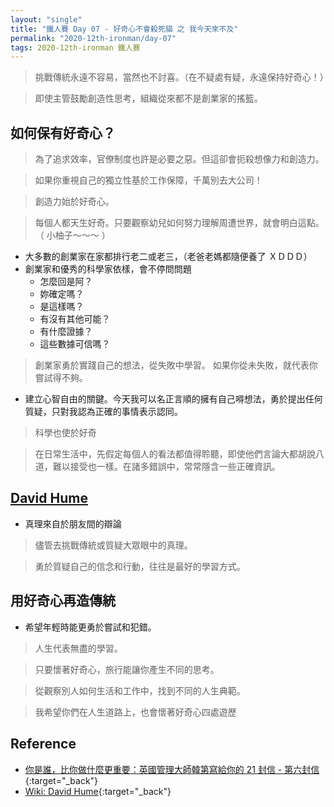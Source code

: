 ```yaml
---
layout: "single"
title: "鐵人賽 Day 07 - 好奇心不會殺死貓 之 我今天來不及"
permalink: "2020-12th-ironman/day-07"
tags: 2020-12th-ironman 鐵人賽
---
```


> 挑戰傳統永遠不容易，當然也不討喜。（在不疑處有疑，永遠保持好奇心！）

> 即使主管鼓勵創造性思考，組織從來都不是創業家的搖籃。

## 如何保有好奇心？

> 為了追求效率，官僚制度也許是必要之惡。但這卻會扼殺想像力和創造力。

> 如果你重視自己的獨立性基於工作保障，千萬別去大公司！

> 創造力始於好奇心。

> 每個人都天生好奇。只要觀察幼兒如何努力理解周遭世界，就會明白這點。（ 小柚子～～～ ）

- 大多數的創業家在家都排行老二或老三，（老爸老媽都隨便養了 ＸＤＤＤ）
- 創業家和優秀的科學家依樣，會不停問問題
  - 怎麼回是阿？
  - 妳確定嗎？
  - 是這樣嗎？
  - 有沒有其他可能？
  - 有什麼證據？
  - 這些數據可信嗎？

> 創業家勇於實踐自己的想法，從失敗中學習。
> 如果你從未失敗，就代表你嘗試得不夠。

- 建立心智自由的關鍵。今天我可以名正言順的擁有自己嘚想法，勇於提出任何質疑，只對我認為正確的事情表示認同。

> 科學也使於好奇

> 在日常生活中，先假定每個人的看法都值得聆聽，即使他們言論大都胡說八道，難以接受也一樣。在諸多錯誤中，常常隱含一些正確資訊。

## [David Hume](https://en.wikipedia.org/wiki/David_Hume)

- 真理來自於朋友間的辯論

> 儘管去挑戰傳統或質疑大眾眼中的真理。

> 勇於質疑自己的信念和行動，往往是最好的學習方式。

## 用好奇心再造傳統

- 希望年輕時能更勇於嘗試和犯錯。

> 人生代表無盡的學習。

> 只要懷著好奇心，旅行能讓你產生不同的思考。

> 從觀察別人如何生活和工作中，找到不同的人生典範。

> 我希望你們在人生道路上，也會懷著好奇心四處遊歷

## Reference

- [你是誰，比你做什麼更重要：英國管理大師韓第寫給你的 21 封信 - 第六封信](https://www.books.com.tw/products/0010862692){:target="\_back"}
- [Wiki: David Hume](<(https://en.wikipedia.org/wiki/David_Hume)>){:target="\_back"}
